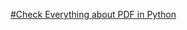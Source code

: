 [#Check Everything about PDF in Python](https://github.com/MdMahbubTanmay/PDF-Management-in-Python)
